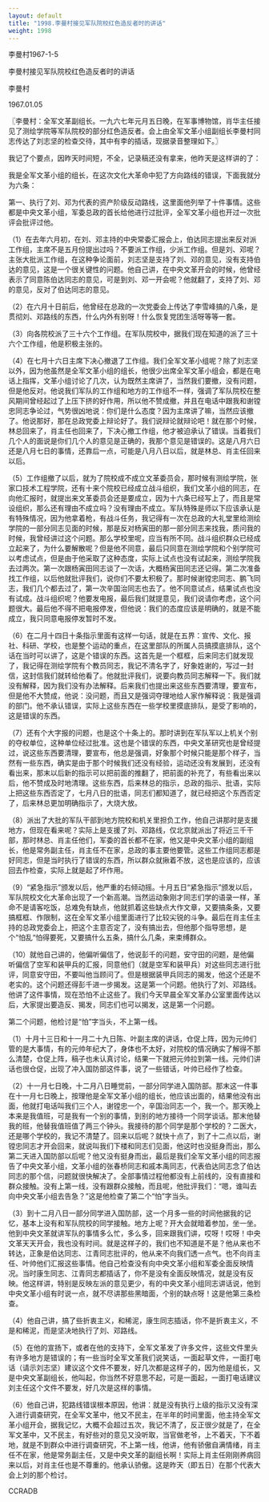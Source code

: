 ```yaml
---
layout: default
title: "1998.李曼村接见军队院校红色造反者时的讲话"
weight: 1998
---
```


李曼村1967-1-5

李曼村接见军队院校红色造反者时的讲话

李曼村

1967.01.05

〖李曼村：全军文革副组长。一九六七年元月五日晚，在军事博物馆，肖华主任接见了测绘学院等军队院校的部分红色造反者。会上由全军文革小组副组长李曼村同志传达了刘志坚的检查交待，其中有李的插话，现据录音整理如下。〗

我记了个要点，因昨天时间短，不全，记录稿还没有拿来，他昨天是这样讲的了：

我是全军文革小组的组长，在这次文化大革命中犯了方向路线的错误，下面我就分为六条：

第一、执行了刘、邓为代表的资产阶级反动路线，这里面他列举了十件事情。这些都是中央文革小组，军委总政的首长给他进行过批评，全军文革小组也开过一次批评会批评过他。

（1）在去年六月初，在刘、邓主持的中央常委汇报会上，伯达同志提出来反对派工作组，主席不是五月份提出过吗？不要派工作组，少派工作组。但是刘、邓呢？主张大批派工作组，在这种争论面前，刘志坚是支持了刘、邓的意见，没有支持伯达的意见，这是一个很关键性的问题。他自己讲，在中央文革开会的时候，他曾经表示了同意陈伯达同志的意见，可是到刘、邓一开会呢？他就翻了，支持了刘、邓的意见，反对了伯达同志的意见。

（2）在六月十日前后，他曾经在总政的一次党委会上传达了李雪峰搞的八条，是贯彻刘、邓路线的东西，什么内外有别呀！什么恢复党团生活呀等等一套。

（3）向各院校派了三十六个工作组。在军队院校中，据我们现在知道的派了三十六个工作组，他是积极主张的。

（4）在七月十六日主席下决心撤退了工作组。我们全军文革小组呢？除了刘志坚以外，因为他虽然是全军文革小组的组长，他很少出席全军文革小组会，都是在电话上指挥，文革小组讨论了几次，认为既然主席讲了，当然我们要撤，没有问题，但是他反对。他说我们军队的工作组和地方的工作组不一样，强调了军队院校在整风期间曾经起过了上压下挤的好作用，所以他不赞成撤，并且在电话中跟我和谢镗忠同志争论过，气势很凶地说：你们是什么态度？因为主席讲了嘛，当然应该撤了。他说那好，那在总政党委上辩论好了。我们说辩论就辩论吧！就在那个时候，林总回来了，肖主任也回来了，下决心撤工作组，他才被迫承认了错误。当着我们几个人的面说是你们几个人的意见是正确的，我那个意见是错误的。这是八月六日还是八月七日的事情，还靠后一点，可能是八月八日以后，就是林总、肖主任回来以后。

（5）工作组撤了以后，就为了院校成不成立文革委员会，那时候有测绘学院，张家口技术工程学院，还有十来个院校已经成立战斗组织，我们文革小组的同志，在向他汇报时，就提出来文革委员会还是要成立，因为十六条已经写上了，而且是常设组织，那么还有理由不成立吗？没有理由不成立。军队特殊是师以下应该承认是有特殊情况，因为他拿着枪，有战斗任务，我记得有一次在总政的大礼堂里给测绘学院的一部分同志见面的时候，那是反对杨寅田的那一部分同志来找我，质问我的时候，我曾经讲过这个问题。那么学校里呢，应当有所不同。战斗组织群众已经成立起来了，为什么要解散呢？但是他不同意，最后只同意在测绘学院和个别学院可以考虑试点，但是由于他采取了这种态度，实际上试点也没有试起来，测绘学院我去过两次。第一次跟杨寅田同志谈了一次话，大概杨寅田同志还记得。第二次准备找工作组，以后他就批评我们，说你们不要太积极了。那时候谢镗忠同志、鹏飞同志，我们几个都去过了，第一次辛国治同志也去了。他不同意试点，结果试点也没有试成。战斗组织呢？他要发电报，最后我们就提意见，我们说请你考虑，这个问题很大。最后他不得不把电报停发，但他说：我们的态度应该是明确的，就是不能成立，我只同意电报停发暂时不发。

（6）在二月十四日十条指示里面有这样一句话，就是在五界：宣传、文化、报社、科研、学校，也是整个运动的重点，在这里部队的所属人员搞摸底排队，这个话在当时可以讲了，这是个错误的东西。这首先是一个框框，后来同志们就发现了，我记得在测绘学院有个教员同志，我记不清名字了，好象姓谢的，写过一封信，这封信我们就转给他看了。他就批评我们，说要向教员同志解释一下。我们就没有解释，因为我们没有办法解释。后来我们也提出来这些东西要清理，要宣布，但是他不大赞成，他说：没问题，而且又是强词夺理地给人家作解释说：我是强调的部门。他不承认错误，实际上这些东西在一些学校里摸底排队，是受了影响的，这是错误的东西。

（7）还有个大字报的问题，也是这个十条上的。那时讲到在军队军以上机关个别的夺权单位，这种单位经过批准。这也是个错误的东西，中央文革研究也是曾经提过，说这些东西要清理，要宣布，他总是强调，好象那个时候只能是那个样子，当然有一些东西，确实是由于那个时候我们还没有经验，运动还没有发展到，还没有看出来，那末以后新的指示可以把前面的推翻了，把前面的补充了，有些看出来以后，他不赞成及时地清理。这些东西，后来林总的指示，总政的指示、批语，实际上把这些东西否定了，七月八日的批语，同志们都知道了，就已经把这个东西否定了，后来林总更加明确指示了，大烧大放。

（8）派出了大批的军队干部到地方院校和机关里担负工作，他自己讲那时是支援地方，但现在看来呢？实际上是支援了刘、邓路线，仅北京就派出了将近三千干部，那时林总、肖主任他们，军委的首长都不在家，他又是中央文革小组的副组长，他是常务副主任，肖主任不在家，总政的事主要他要管。这些工作组同志都是好同志，但是当时执行了错误的东西，所以群众就揪着不放，这也是应该的，应该回去作检查，实际上就是起了坏作用。

（9）“紧急指示”颁发以后，他严重的右倾动摇。十月五日“紧急指示”颁发以后，军队院校文化大革命出现了一个新高潮。当然运动象刚才同志们学的语录一样，革命不是请客吃饭，总难免有缺点，他就抓着这些缺点大作文章，又要搞条条，又要搞框框、作限制，这在全军文革小组里面进行了比较尖锐的斗争。最后在肖主任主持的总政党委会上，把这个主意否定了，没有搞出去，但他那个指导思想，是个“怕乱“怕得要死，又要搞什么五条，搞什么几条，来束缚群众。

（10）就他自己讲的，他偏听偏信了，他说彭千的问题，安守田的问题，是他偏听偏信了空军和装甲兵的汇报，同意他们（就是空军和装甲兵）对这些同志进行批评，同意安守田，不要叫他当顾问了。但是根据装甲兵同志的揭发，他这个还是不老实的。这个问题还得彭千进一步揭发。这是第一个问题。他执行了刘、邓路线。他讲了这件事情，现在恐怕不止这些了。我们今天早晨全军文革办公室里面传达以后，大家提出要造反、揭发，同志们也可以揭发，这是第一个问题。

第二个问题，他检讨是“怕”字当头，不上第一线。

（1）十月十三日和十一月二十九日陈、叶副主席的讲话，仓促上阵，因为元帅们管的是大事情，有的元帅年纪大了，身体也不太好，对院校的情况确实了解得不那么清楚，仓促上阵，稿子也未认真讨论，结果一下就把元帅拉到第一线。元帅们讲话也很仓促，出现了冲入国防部这件事，说了一些错话，叶帅已经作了检查。

（2）十一月七日晚，十二月八日睡觉前，一部分同学进入国防部。那末这一件事在十一月七日晚上，按理他是全军文革小组的组长，他应该出面的，结果他没有出面，他就打电话叫我们三个人，谢镗忠一个，辛国治同志一个，我一个。那天晚上本来是我值班，可是我有一个别的事情，到别的地方接待一个同学谈话。那末他替我的班，他替我值班值了两三个钟头。我接待的那个同学是那个学校的？二医大，还是哪个学校的，我记不清楚了。回来以后呢？就快十点了，到了十二点以后，谢镗忠同志才开会回来，就说叫我们下楼和同志们见面，他这时也没挺身而出，那么第二天进入国防部以后呢？他又没有挺身而出，最后是我们全军文革小组的同志报告了中央文革小组，文革小组的张春桥同志和戚本禹同志，代表伯达同志念了伯达同志的那个信，问题就很快解决了。全部事情过程他都没有上前线的，没有直接和群众接触。没有上第一线，没有跟群众接触，而且呢，他批评我们：“嗯，谁叫去向中央文革小组去告急？”这是他检查了第二个“怕”字当头。

（3）到十二月八日一部分同学进入国防部，这一个月多一些的时间他据我的记忆，基本上没有和军队院校的同学接触。地方上呢？开大会就暗着参加，坐一坐。他到中央文革就讲军队的事情多么忙，多么多，回来跟我们讲，哎呀！哎呀！中央文革天天开会，我也没有时间。就是这样子的，我们也不知道是不是？他从来也不转达，正象是伯达同志、江青同志批评的，他从来不向我们透一点气。也不向肖主任、叶帅他们汇报这些事情。他自己检查没有向中央文革小组和军委全面反映情况。当时康生同志、江青同志都插话了，你不是没有全面反映情况，就是没有反映。他这样讲，特别是反映左派的意见更少，有的中央文革小组同志讲话说，他到中央文革小组有时说一点，就不尽讲那些黑暗面，个别的缺点呀！这是他第三条检查。

（4）他自己讲，搞了些折衷主义，和稀泥，康生同志插话，你不是折衷主义，不是和稀泥，而是坚决地执行了刘、邓路线。

（5）在他的宣扬下，或者在他的支持下，全军文革发了许多文件，这些文件里头有许多地方是错误的；有一些当时全军文革我们说笑话，一面起草文件，一面打电话（请示刘志坚）建议这个文件不要发，好几次都是这样子的，因为他是组长，又是中央文革副组长，他叫起，你当然不好意思不起，可是一面起，一面打电话建议刘主任这个文件不要发，好几次是这样的事情。

（6）他自己讲，犯路线错误根本原因，他讲：就是没有执行上级的指示又没有深入进行调查研究，在全军文革中，他又不民主，在半年的时间里面，他主持全军文革小组开会，据我记忆，大概不会超过五次，我记不清了，反正很少就是了，在全军文革中，又不民主，有好些对的意见又没听取，当官做老爷，上不着天，下不着地，就是不到群众中进行调查研究，不上第一线，他讲，他有骄傲自满情绪，肖主任不在家，他是常务副主任，又是中央文革的副组长啊！实际上肖主任刚刚养病回来以后，对肖主任也是不尊重的。他承认骄傲。这是昨天（即五日）在那个代表大会上刘的那个检讨。

CCRADB

